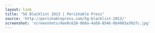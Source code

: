 ```yaml
---
layout: link
title: "5G Blacklist 2013 | Perishable Press"
source: 'http://perishablepress.com/5g-blacklist-2013/'
screenshot: 'screenshots/dee0c628-8b0a-4a58-854b-0b4903a392fc.jpg'
---
```


